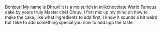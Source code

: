 Bonjour!
My name is Dhruv!
It is a moist,rich in milkchocolate World Famous cake by yours truly Master chef Dhruv.
I first mix up my mind on how to make the cake, like what ingredients to add first, I know it sounds a bit weird but I like to add something special you now to add upp the taste.